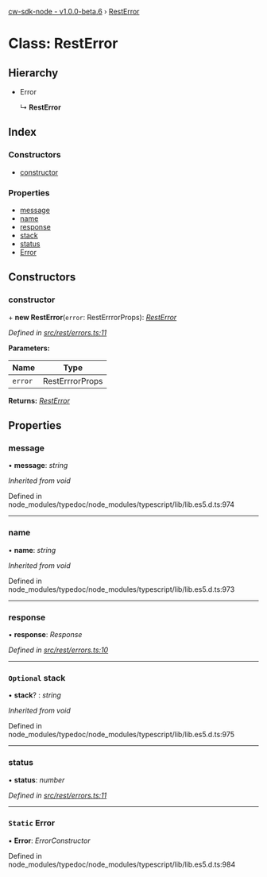 [cw-sdk-node - v1.0.0-beta.6](../README.md) › [RestError](resterror.md)

# Class: RestError

## Hierarchy

* Error

  ↳ **RestError**

## Index

### Constructors

* [constructor](resterror.md#constructor)

### Properties

* [message](resterror.md#message)
* [name](resterror.md#name)
* [response](resterror.md#response)
* [stack](resterror.md#optional-stack)
* [status](resterror.md#status)
* [Error](resterror.md#static-error)

## Constructors

###  constructor

\+ **new RestError**(`error`: RestErrrorProps): *[RestError](resterror.md)*

*Defined in [src/rest/errors.ts:11](https://github.com/cryptowatch/cw-sdk-node/blob/bf249b1/src/rest/errors.ts#L11)*

**Parameters:**

Name | Type |
------ | ------ |
`error` | RestErrrorProps |

**Returns:** *[RestError](resterror.md)*

## Properties

###  message

• **message**: *string*

*Inherited from void*

Defined in node_modules/typedoc/node_modules/typescript/lib/lib.es5.d.ts:974

___

###  name

• **name**: *string*

*Inherited from void*

Defined in node_modules/typedoc/node_modules/typescript/lib/lib.es5.d.ts:973

___

###  response

• **response**: *Response*

*Defined in [src/rest/errors.ts:10](https://github.com/cryptowatch/cw-sdk-node/blob/bf249b1/src/rest/errors.ts#L10)*

___

### `Optional` stack

• **stack**? : *string*

*Inherited from void*

Defined in node_modules/typedoc/node_modules/typescript/lib/lib.es5.d.ts:975

___

###  status

• **status**: *number*

*Defined in [src/rest/errors.ts:11](https://github.com/cryptowatch/cw-sdk-node/blob/bf249b1/src/rest/errors.ts#L11)*

___

### `Static` Error

▪ **Error**: *ErrorConstructor*

Defined in node_modules/typedoc/node_modules/typescript/lib/lib.es5.d.ts:984
